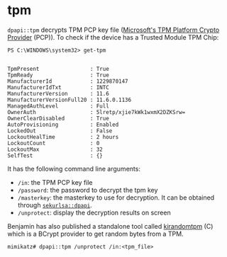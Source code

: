 # tpm

`dpapi::tpm` decrypts TPM PCP key file ([Microsoft's TPM Platform Crypto Provider](https://techcommunity.microsoft.com/t5/core-infrastructure-and-security/setting-up-tpm-protected-certificates-using-a-microsoft/ba-p/1129055) (PCP)). To check if the device has a Trusted Module TPM Chip:

```
PS C:\WINDOWS\system32> get-tpm


TpmPresent                : True
TpmReady                  : True
ManufacturerId            : 1229870147
ManufacturerIdTxt         : INTC
ManufacturerVersion       : 11.6
ManufacturerVersionFull20 : 11.6.0.1136
ManagedAuthLevel          : Full
OwnerAuth                 : 5lretp/xjie7kWk1wxmX2DZKSrw=
OwnerClearDisabled        : True
AutoProvisioning          : Enabled
LockedOut                 : False
LockoutHealTime           : 2 hours
LockoutCount              : 0
LockoutMax                : 32
SelfTest                  : {}
```

It has the following command line arguments:

* `/in`: the TPM PCP key file
* `/password`: the password to decrypt the tpm key
* `/masterkey`: the masterkey to use for decryption. It can be obtained through [`sekurlsa::dpapi`](https://tools.thehacker.recipes/mimikatz/modules/sekurlsa/dpapi).
* `/unprotect`: display the decryption results on screen

Benjamin has also published a standalone tool called [kirandomtpm](https://github.com/gentilkiwi/kirandomtpm) (C) which is a BCrypt provider to get random bytes from a TPM.

```
mimikatz# dpapi::tpm /unprotect /in:<tpm_file>
```
